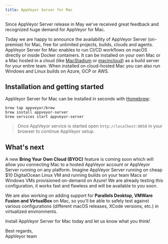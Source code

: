 ```yaml
---
title: AppVeyor Server for Mac
---
```


Since AppVeyor Server release in May we've received great feedback and recognized huge demand for AppVeyor for Mac.

Today we are happy to announce the availability of AppVeyor Server (on-premise) for Mac, free for unlimited projects, builds, clouds and agents.
AppVeyor Server for Mac enables to run CI/CD workflows on macOS directly or inside Docker containers.
It can be installed on your own Mac or a Mac hosted in a cloud (like [MacStadium](https://www.macstadium.com/) or [macincloud](https://www.macincloud.com/)) as a build server for your entire team. When installed on cloud-hosted Mac you can also run Windows and Linux builds on Azure, GCP or AWS.

## Installation and getting started

AppVeyor Server for Mac can be installed in seconds with [Homebrew](https://brew.sh/):

```
brew tap appveyor/brew
brew install appveyor-server
brew services start appveyor-server
```

> Once AppVeyor service is started open `http://localhost:8050` in your browser to continue AppVeyor setup.

## What's next

A new **Bring Your Own Cloud (BYOC)** feature is coming soon which will allow you connecting Mac to a hosted AppVeyor account or AppVeyor Server running on any platform. Imagine AppVeyor Server running on cheap $10 DigitalOcean Linux VM and running builds on your team Macs or Windows VMs provisioned on-demand on Azure! We are already testing this configuration, it works fast and flawless and will be available to you soon.

We are also working on adding support for **Parallels Desktop, VMWare Fusion and VirtualBox** on Mac, so you'll be able to safely test against various configurations (different macOS releases, XCode versions, etc.) in virtualized environments.

Install AppVeyor Server for Mac today and let us know what you think!

Best regards,<br>
AppVeyor team